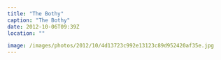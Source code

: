 ```yaml
---
title: "The Bothy"
caption: "The Bothy"
date: 2012-10-06T09:39Z
location: ""

image: /images/photos/2012/10/4d13723c992e13123c89d952420af35e.jpg
---
```

